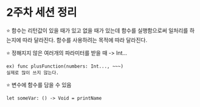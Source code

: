 # 2주차 세션 정리

⭐️ 함수는 리턴값이 있을 때가 있고 없을 때가 있는데 함수를 실행함으로써 일처리를 하는지에 따라 달라진다. 함수를 사용하려는 목적에 따라 달라진다.

⭐️ 정해지지 않은 여러개의 파라미터를 받을 때 -> Int...
    
    ex) func plusFunction(numbers: Int..., ~~~)
    실제로 많이 쓰지 않는다.

⭐️ 변수에 함수를 담을 수 있음

    let someVar: () -> Void = printName

